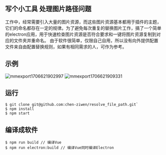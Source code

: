 ﻿## 写个小工具 处理图片路径问题
  工作中，经常需要引入大量的图片资源，而这些图片资源基本都用于插件的主题，它们的命名都存在一定的规律。为了避免每次重复的替换图片工作，搞了一个简单的electron应用，用于快速检查图片资源是否符合要求和一键将图片资源复制到对应的文件夹并重命名。
  由于软件很简单，仅限自己自用，所以没有向外提供配置文件来自由配置替换规则，如果有相同需求的人，可作为参考。

## 示例
![mmexport1706621902997](https://github.com/chen-ziwen/resolve_file_path/assets/85820568/970020e7-9dc1-4823-b9ec-32e5b11af8ff)
![mmexport1706621909331](https://github.com/chen-ziwen/resolve_file_path/assets/85820568/de70f207-4d2a-43b2-8b56-d23aeea3ba68)

## 运行
```git
$ git clone git@github.com:chen-ziwen/resolve_file_path.git`
$ npm install
$ npm start
```
## 编译成软件
```git
$ npm run build // 编译Vue
$ npm run electron:build // 编译Vue同时编译Electron
```

